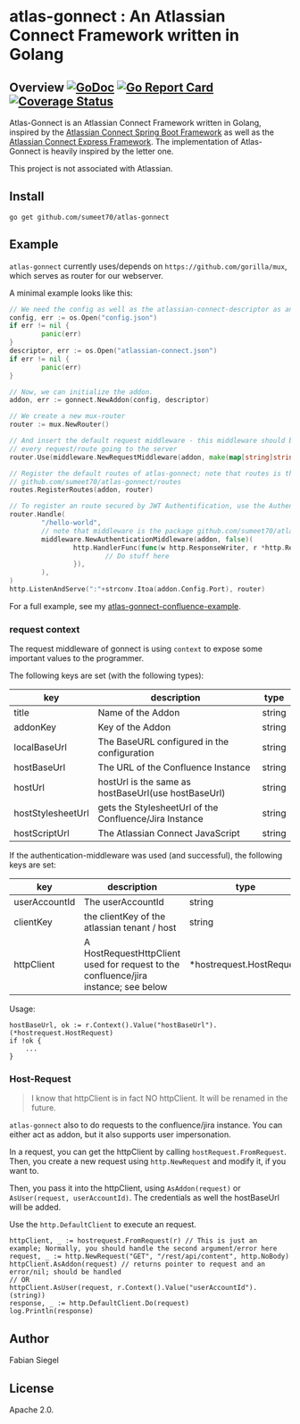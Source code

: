 # atlas-gonnect : An Atlassian Connect Framework written in Golang

## Overview [![GoDoc](https://godoc.org/github.com/sumeet70/atlas-gonnect?status.svg)](https://godoc.org/github.com/sumeet70/atlas-gonnect) [![Go Report Card](https://goreportcard.com/badge/github.com/sumeet70/atlas-gonnect)](https://goreportcard.com/report/github.com/sumeet70/atlas-gonnect) [![Coverage Status](https://coveralls.io/repos/github/sumeet70/atlas-gonnect/badge.svg?branch=master)](https://coveralls.io/github/sumeet70/atlas-gonnect?branch=master)

Atlas-Gonnect is an Atlassian Connect Framework written in Golang, inspired by the [Atlassian Connect Spring Boot Framework](https://bitbucket.org/atlassian/atlassian-connect-spring-boot/src/master/)  as well as the [Atlassian Connect Express Framework](https://bitbucket.org/atlassian/atlassian-connect-express/src/master/). The implementation of Atlas-Gonnect is heavily inspired by the letter one.

This project is not associated with Atlassian.

## Install

```
go get github.com/sumeet70/atlas-gonnect
```

## Example

`atlas-gonnect` currently uses/depends on `https://github.com/gorilla/mux`,
which serves as router for our webserver.

A minimal example looks like this:

```go
// We need the config as well as the atlassian-connect-descriptor as an io.Reader
config, err := os.Open("config.json")
if err != nil {
        panic(err)
}
descriptor, err := os.Open("atlassian-connect.json")
if err != nil {
        panic(err)
}

// Now, we can initialize the addon.
addon, err := gonnect.NewAddon(config, descriptor)

// We create a new mux-router
router := mux.NewRouter()

// And insert the default request middleware - this middleware should be used on
// every request/route going to the server
router.Use(middleware.NewRequestMiddleware(addon, make(map[string]string)))

// Register the default routes of atlas-gonnect; note that routes is the package
// github.com/sumeet70/atlas-gonnect/routes
routes.RegisterRoutes(addon, router)

// To register an route secured by JWT Authentification, use the AuthentificationMiddleware
router.Handle(
        "/hello-world",
        // note that middleware is the package github.com/sumeet70/atlas-gonnect/middleware
        middleware.NewAuthenticationMiddleware(addon, false)(
                http.HandlerFunc(func(w http.ResponseWriter, r *http.Request) {
                        // Do stuff here
                }),
        ),
)
http.ListenAndServe(":"+strconv.Itoa(addon.Config.Port), router)
```


For a full example, see my [atlas-gonnect-confluence-example](https://github.com/sumeet70/atlas-gonnect-confluence-example).

### request context

The request middleware of gonnect is using `context` to expose some important values to the programmer.

The following keys are set (with the following types):

| key               	| description                                               	| type   	|
|-------------------	|-----------------------------------------------------      	|--------	|
| title             	| Name of the Addon                                         	| string 	|
| addonKey          	| Key of the Addon                                          	| string 	|
| localBaseUrl      	| The BaseURL configured in the configuration               	| string 	|
| hostBaseUrl       	| The URL of the Confluence Instance                        	| string 	|
| hostUrl           	| hostUrl is the same as hostBaseUrl(use hostBaseUrl) 	        | string 	|
| hostStylesheetUrl 	| gets the StylesheetUrl of the Confluence/Jira Instance   	| string 	|
| hostScriptUrl     	| The Atlassian Connect JavaScript                      	| string 	|

If the authentication-middleware was used (and successful), the following keys are set:

| key           	| description                                                                         	| type                     	|
|---------------	|-------------------------------------------------------------------------------------	|--------------------------	|
| userAccountId 	| The userAccountId                                                                   	| string                   	|
| clientKey     	| the clientKey of the atlassian tenant / host                                        	| string                   	|
| httpClient    	| A HostRequestHttpClient used for request to the confluence/jira instance; see below 	| *hostrequest.HostRequest 	|

Usage:

```
hostBaseUrl, ok := r.Context().Value("hostBaseUrl").(*hostrequest.HostRequest)
if !ok {
    ...
}
```


### Host-Request

> I know that httpClient is in fact NO httpClient. It will be renamed in the future.

`atlas-gonnect` also to do requests to the confluence/jira instance. You can either act as addon, but it also supports user impersonation.

In a request, you can get the httpClient by calling `hostRequest.FromRequest`. Then, you create a new request using `http.NewRequest` and modify it, if you want to.

Then, you pass it into the httpClient, using `AsAddon(request)` or `AsUser(request, userAccountId)`. The credentials as well the hostBaseUrl will be added.

Use the `http.DefaultClient` to execute an request.

```
httpClient, _ := hostrequest.FromRequest(r) // This is just an example; Normally, you should handle the second argument/error here
request, _ := http.NewRequest("GET", "/rest/api/content", http.NoBody)
httpClient.AsAddon(request) // returns pointer to request and an error/nil; should be handled
// OR
httpClient.AsUser(request, r.Context().Value("userAccountId").(string))
response, _ := http.DefaultClient.Do(request)
log.Println(response)
```


## Author

Fabian Siegel

## License

Apache 2.0.
